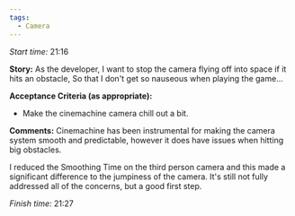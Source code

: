 ```yaml
---
tags:
  - Camera
---
```


*Start time:* 21:16

**Story:** 
As the developer, I want to stop the camera flying off into space if it hits an obstacle,
So that I don't get so nauseous when playing the game...

**Acceptance Criteria (as appropriate):**
- Make the cinemachine camera chill out a bit.

**Comments:** 
Cinemachine has been instrumental for making the camera system smooth and predictable, however it does have issues when hitting big obstacles.

I reduced the Smoothing Time on the third person camera and this made a significant difference to the jumpiness of the camera. It's still not fully addressed all of the concerns, but a good first step.

*Finish time:* 21:27